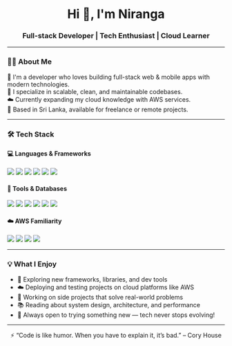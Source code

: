 <h1 align="center">Hi 👋, I'm Niranga</h1>
<h3 align="center">Full-stack Developer | Tech Enthusiast | Cloud Learner</h3>

---

### 🧑‍💻 About Me

🚀 I'm a developer who loves building full-stack web & mobile apps with modern technologies.  
🔧 I specialize in scalable, clean, and maintainable codebases.  
☁️ Currently expanding my cloud knowledge with AWS services.  
📍 Based in Sri Lanka, available for freelance or remote projects.

---

### 🛠️ Tech Stack

#### 💻 Languages & Frameworks
<p align="left">
  <img src="https://img.shields.io/badge/Angular-DD0031?style=for-the-badge&logo=angular&logoColor=white" />
  <img src="https://img.shields.io/badge/Flutter-02569B?style=for-the-badge&logo=flutter&logoColor=white" />
  <img src="https://img.shields.io/badge/TypeScript-3178C6?style=for-the-badge&logo=typescript&logoColor=white" />
  <img src="https://img.shields.io/badge/JavaScript-F7DF1E?style=for-the-badge&logo=javascript&logoColor=black" />
  <img src="https://img.shields.io/badge/Node.js-339933?style=for-the-badge&logo=node.js&logoColor=white" />
  <img src="https://img.shields.io/badge/NestJS-E0234E?style=for-the-badge&logo=nestjs&logoColor=white" />
</p>

#### 🧰 Tools & Databases
<p align="left">
  <img src="https://img.shields.io/badge/MongoDB-47A248?style=for-the-badge&logo=mongodb&logoColor=white" />
  <img src="https://img.shields.io/badge/PostgreSQL-4169E1?style=for-the-badge&logo=postgresql&logoColor=white" />
  <img src="https://img.shields.io/badge/Firebase-FFCA28?style=for-the-badge&logo=firebase&logoColor=black" />
  <img src="https://img.shields.io/badge/Git-F05032?style=for-the-badge&logo=git&logoColor=white" />
  <img src="https://img.shields.io/badge/Postman-FF6C37?style=for-the-badge&logo=postman&logoColor=white" />
  <img src="https://img.shields.io/badge/VS_Code-007ACC?style=for-the-badge&logo=visual-studio-code&logoColor=white" />
</p>

#### ☁️ AWS Familiarity
<p align="left">
  <img src="https://img.shields.io/badge/AWS Lambda-FF9900?style=for-the-badge&logo=amazonaws&logoColor=white" />
  <img src="https://img.shields.io/badge/AWS S3-569A31?style=for-the-badge&logo=amazonaws&logoColor=white" />
  <img src="https://img.shields.io/badge/AWS IAM-232F3E?style=for-the-badge&logo=amazonaws&logoColor=white" />
  <img src="https://img.shields.io/badge/AWS CloudWatch-FF4F00?style=for-the-badge&logo=amazonaws&logoColor=white" />
</p>

---

### 💡 What I Enjoy

- 🧪 Exploring new frameworks, libraries, and dev tools
- ☁️ Deploying and testing projects on cloud platforms like AWS
- 🧩 Working on side projects that solve real-world problems
- 📚 Reading about system design, architecture, and performance
- 🎯 Always open to trying something new — tech never stops evolving!

---

<p align="center">
  ⚡ “Code is like humor. When you have to explain it, it’s bad.” – Cory House
</p>
